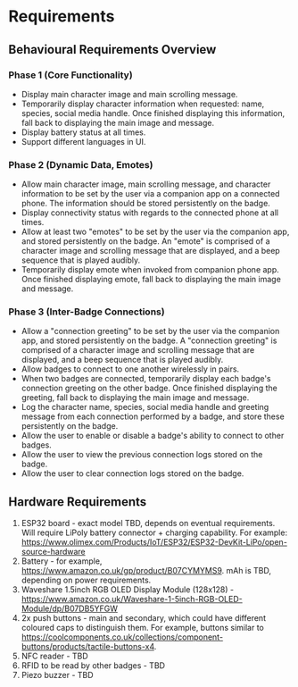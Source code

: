 Requirements
============

## Behavioural Requirements Overview

### Phase 1 (Core Functionality)

* Display main character image and main scrolling message.
* Temporarily display character information when requested: name, species, social media handle. Once finished displaying this information, fall back to displaying the main image and message.
* Display battery status at all times.
* Support different languages in UI.

### Phase 2 (Dynamic Data, Emotes)

* Allow main character image, main scrolling message, and character information to be set by the user via a companion app on a connected phone. The information should be stored persistently on the badge.
* Display connectivity status with regards to the connected phone at all times.
* Allow at least two "emotes" to be set by the user via the companion app, and stored persistently on the badge. An "emote" is comprised of a character image and scrolling message that are displayed, and a beep sequence that is played audibly.
* Temporarily display emote when invoked from companion phone app. Once finished displaying emote, fall back to displaying the main image and message.

### Phase 3 (Inter-Badge Connections)

* Allow a "connection greeting" to be set by the user via the companion app, and stored persistently on the badge. A "connection greeting" is comprised of a character image and scrolling message that are displayed, and a beep sequence that is played audibly.
* Allow badges to connect to one another wirelessly in pairs.
* When two badges are connected, temporarily display each badge's connection greeting on the other badge. Once finished displaying the greeting, fall back to displaying the main image and message.
* Log the character name, species, social media handle and greeting message from each connection performed by a badge, and store these persistently on the badge.
* Allow the user to enable or disable a badge's ability to connect to other badges.
* Allow the user to view the previous connection logs stored on the badge.
* Allow the user to clear connection logs stored on the badge.

## Hardware Requirements

1.  ESP32 board - exact model TBD, depends on eventual requirements. Will require LiPoly battery connector + charging capability. For example: https://www.olimex.com/Products/IoT/ESP32/ESP32-DevKit-LiPo/open-source-hardware
2.  Battery - for example, https://www.amazon.co.uk/gp/product/B07CYMYMS9. mAh is TBD, depending on power requirements.
3. Waveshare 1.5inch RGB OLED Display Module (128x128) - https://www.amazon.co.uk/Waveshare-1-5inch-RGB-OLED-Module/dp/B07DB5YFGW
4.  2x push buttons - main and secondary, which could have different coloured caps to distinguish them. For example, buttons similar to https://coolcomponents.co.uk/collections/component-buttons/products/tactile-buttons-x4.
5.  NFC reader - TBD
6.  RFID to be read by other badges - TBD
7.  Piezo buzzer - TBD
